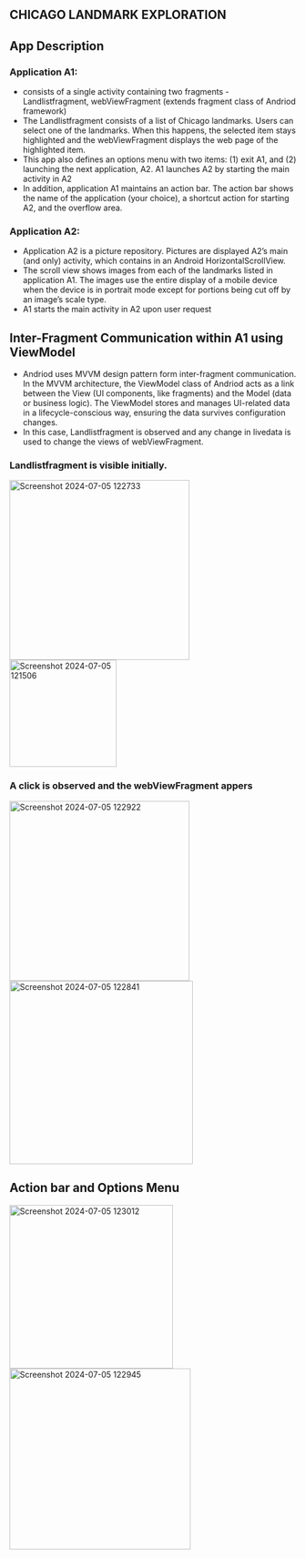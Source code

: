 ## CHICAGO LANDMARK EXPLORATION
## App Description
### Application A1:  
* consists of a single activity containing two fragments - Landlistfragment, webViewFragment (extends fragment class of Andriod framework)
* The Landlistfragment consists of a list of Chicago landmarks. Users can select one of the landmarks. When this happens,
the selected item stays highlighted and the webViewFragment displays the web page of the highlighted
item.
* This app also defines an options menu with two items: (1) exit A1, and (2) launching the next
application, A2. A1 launches A2 by starting the main activity in A2
* In addition, application A1 maintains an action bar. The action bar shows the name
of the application (your choice), a shortcut action for starting A2, and the overflow area.

### Application A2: 
* Application A2 is a picture repository. Pictures are displayed A2’s main (and only) activity, which contains in an Android HorizontalScrollView. 
* The scroll view shows images from each of the landmarks listed in application A1. The images use the entire display of a mobile device when the device is in
portrait mode except for portions being cut off by an image’s scale type.
* A1 starts the main activity in A2 upon user request

## Inter-Fragment Communication within A1 using ViewModel
- Andriod uses MVVM design pattern form inter-fragment communication. In the MVVM architecture, the ViewModel class of Andriod acts as a link between the View (UI components, like fragments) and the Model (data or business logic).
The ViewModel stores and manages UI-related data in a lifecycle-conscious way, ensuring the data survives configuration changes.
- In this case, Landlistfragment is observed and any change in livedata is used to change the views of webViewFragment.

### Landlistfragment is visible initially. 
<img width="316" alt="Screenshot 2024-07-05 122733" src="https://github.com/Jaykakkad82/Project5_Jaykumar_Kakkad/assets/97722419/a04aa589-afef-4888-b6ed-078302d514e7">
<img width="188" alt="Screenshot 2024-07-05 121506" src="https://github.com/Jaykakkad82/Project5_Jaykumar_Kakkad/assets/97722419/c6ce7ee6-7796-41db-ba0c-abe98a7d2202">

### A click is observed and the webViewFragment appers
<img width="316" alt="Screenshot 2024-07-05 122922" src="https://github.com/Jaykakkad82/Project5_Jaykumar_Kakkad/assets/97722419/02e50579-c38d-480b-b7bb-6732d6490708">
<img width="322" alt="Screenshot 2024-07-05 122841" src="https://github.com/Jaykakkad82/Project5_Jaykumar_Kakkad/assets/97722419/3479188c-6e50-4322-95a3-0d5a5e74fe7e">

## Action bar and Options Menu
<img width="287" alt="Screenshot 2024-07-05 123012" src="https://github.com/Jaykakkad82/Project5_Jaykumar_Kakkad/assets/97722419/5090fae3-9266-477a-bbd1-28ca492c7b53">
<img width="318" alt="Screenshot 2024-07-05 122945" src="https://github.com/Jaykakkad82/Project5_Jaykumar_Kakkad/assets/97722419/9e981904-10f2-491c-ae33-482911a62096">


